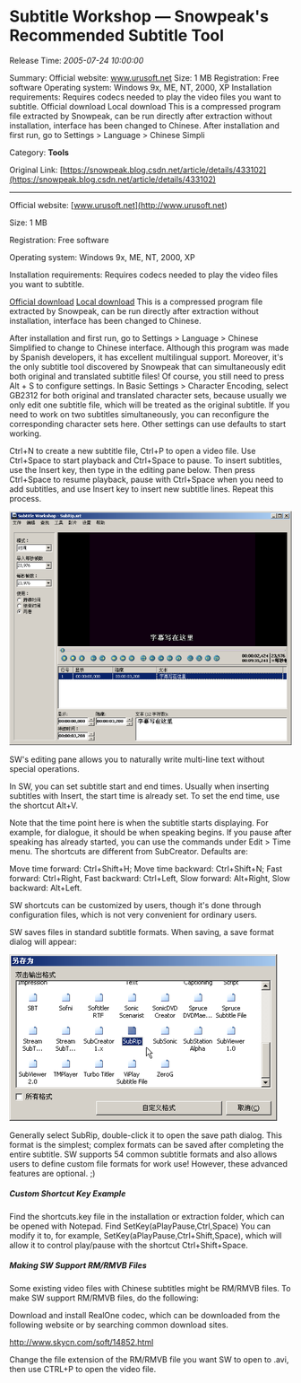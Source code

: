 # Subtitle Workshop — Snowpeak's Recommended Subtitle Tool

Release Time: *2005-07-24 10:00:00*

Summary: Official website: www.urusoft.net Size: 1 MB Registration: Free software Operating system: Windows 9x, ME, NT, 2000, XP Installation requirements: Requires codecs needed to play the video files you want to subtitle. Official download Local download This is a compressed program file extracted by Snowpeak, can be run directly after extraction without installation, interface has been changed to Chinese. After installation and first run, go to Settings > Language > Chinese Simpli

Category: __Tools__

Original Link: [https://snowpeak.blog.csdn.net/article/details/433102](https://snowpeak.blog.csdn.net/article/details/433102)

---------

Official website: [www.urusoft.net](<http://www.urusoft.net>)

Size: 1 MB

Registration: Free software

Operating system: Windows 9x, ME, NT, 2000, XP

Installation requirements: Requires codecs needed to play the video files you want to subtitle.

[Official download](<http://www.urusoft.net/download.php?lang=1&id=sw>)
[Local download](<http://www.snowpeak.org/media/tool/SubtitleWorkshop251.zip>) This is a compressed program file extracted by Snowpeak, can be run directly after extraction without installation, interface has been changed to Chinese.

After installation and first run, go to Settings > Language > Chinese Simplified to change to Chinese interface. Although this program was made by Spanish developers, it has excellent multilingual support. Moreover, it's the only subtitle tool discovered by Snowpeak that can simultaneously edit both original and translated subtitle files! Of course, you still need to press Alt + S to configure settings. In Basic Settings > Character Encoding, select GB2312 for both original and translated character sets, because usually we only edit one subtitle file, which will be treated as the original subtitle. If you need to work on two subtitles simultaneously, you can reconfigure the corresponding character sets here. Other settings can use defaults to start working.

Ctrl+N to create a new subtitle file, Ctrl+P to open a video file. Use Ctrl+Space to start playback and Ctrl+Space to pause. To insert subtitles, use the Insert key, then type in the editing pane below. Then press Ctrl+Space to resume playback, pause with Ctrl+Space when you need to add subtitles, and use Insert key to insert new subtitle lines. Repeat this process.

![Interface Screenshot 1](../assets/img/20050724_Subtitle_Workshop_01.png)

SW's editing pane allows you to naturally write multi-line text without special operations.

In SW, you can set subtitle start and end times. Usually when inserting subtitles with Insert, the start time is already set. To set the end time, use the shortcut Alt+V.

Note that the time point here is when the subtitle starts displaying. For example, for dialogue, it should be when speaking begins. If you pause after speaking has already started, you can use the commands under Edit > Time menu. The shortcuts are different from SubCreator. Defaults are:

Move time forward: Ctrl+Shift+H; Move time backward: Ctrl+Shift+N;
Fast forward: Ctrl+Right, Fast backward: Ctrl+Left, Slow forward: Alt+Right, Slow backward: Alt+Left.

SW shortcuts can be customized by users, though it's done through configuration files, which is not very convenient for ordinary users.

SW saves files in standard subtitle formats. When saving, a save format dialog will appear:

![Interface Screenshot 2](../assets/img/20050724_Subtitle_Workshop_02.png)

Generally select SubRip, double-click it to open the save path dialog. This format is the simplest; complex formats can be saved after completing the entire subtitle. SW supports 54 common subtitle formats and also allows users to define custom file formats for work use! However, these advanced features are optional. ;)

##### Custom Shortcut Key Example

Find the shortcuts.key file in the installation or extraction folder, which can be opened with Notepad. Find
SetKey(aPlayPause,Ctrl,Space)
You can modify it to, for example, SetKey(aPlayPause,Ctrl+Shift,Space), which will allow it to control play/pause with the shortcut Ctrl+Shift+Space.

##### Making SW Support RM/RMVB Files

Some existing video files with Chinese subtitles might be RM/RMVB files. To make SW support RM/RMVB files, do the following:

Download and install RealOne codec, which can be downloaded from the following website or by searching common download sites.

<http://www.skycn.com/soft/14852.html>

Change the file extension of the RM/RMVB file you want SW to open to .avi, then use CTRL+P to open the video file.